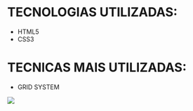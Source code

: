 
# TECNOLOGIAS UTILIZADAS:

<ul>
  <li>HTML5</li>
  <li>CSS3</li>
</ul>

# TECNICAS MAIS UTILIZADAS:

<ul>
  <li>GRID SYSTEM</li>
</ul>

<img src="https://i.imgur.com/i919igC.png"/>
